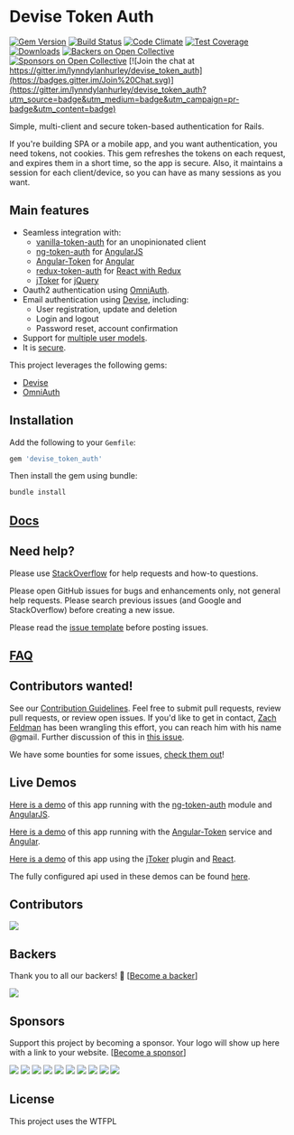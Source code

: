 # Devise Token Auth

[![Gem Version](https://badge.fury.io/rb/devise_token_auth.svg)](http://badge.fury.io/rb/devise_token_auth)
[![Build Status](https://travis-ci.org/lynndylanhurley/devise_token_auth.svg?branch=master)](https://travis-ci.org/lynndylanhurley/devise_token_auth)
[![Code Climate](https://codeclimate.com/github/lynndylanhurley/devise_token_auth/badges/gpa.svg)](https://codeclimate.com/github/lynndylanhurley/devise_token_auth)
[![Test Coverage](https://codeclimate.com/github/lynndylanhurley/devise_token_auth/badges/coverage.svg)](https://codeclimate.com/github/lynndylanhurley/devise_token_auth/coverage)
[![Downloads](https://img.shields.io/gem/dt/devise_token_auth.svg)](https://rubygems.org/gems/devise_token_auth)
[![Backers on Open Collective](https://opencollective.com/devise_token_auth/backers/badge.svg)](#backers)
[![Sponsors on Open Collective](https://opencollective.com/devise_token_auth/sponsors/badge.svg)](#sponsors)
[![Join the chat at https://gitter.im/lynndylanhurley/devise_token_auth](https://badges.gitter.im/Join%20Chat.svg)](https://gitter.im/lynndylanhurley/devise_token_auth?utm_source=badge&utm_medium=badge&utm_campaign=pr-badge&utm_content=badge)

Simple, multi-client and secure token-based authentication for Rails.

If you're building SPA or a mobile app, and you want authentication, you need tokens, not cookies.
This gem refreshes the tokens on each request, and expires them in a short time, so the app is secure.
Also, it maintains a session for each client/device, so you can have as many sessions as you want.

## Main features

* Seamless integration with:
  * [vanilla-token-auth](https://github.com/theblang/vanilla-token-auth) for an unopinionated client
  * [ng-token-auth](https://github.com/lynndylanhurley/ng-token-auth) for [AngularJS](https://github.com/angular/angular.js)
  * [Angular-Token](https://github.com/neroniaky/angular-token) for [Angular](https://github.com/angular/angular)
  * [redux-token-auth](https://github.com/kylecorbelli/redux-token-auth) for [React with Redux](https://github.com/reactjs/react-redux)
  * [jToker](https://github.com/lynndylanhurley/j-toker) for [jQuery](https://jquery.com/)
* Oauth2 authentication using [OmniAuth](https://github.com/intridea/omniauth).
* Email authentication using [Devise](https://github.com/plataformatec/devise), including:
  * User registration, update and deletion
  * Login and logout
  * Password reset, account confirmation
* Support for [multiple user models](./docs/usage/multiple_models.md).
* It is [secure](docs/security.md).

This project leverages the following gems:

* [Devise](https://github.com/plataformatec/devise)
* [OmniAuth](https://github.com/intridea/omniauth)

## Installation

Add the following to your `Gemfile`:

~~~ruby
gem 'devise_token_auth'
~~~

Then install the gem using bundle:

~~~bash
bundle install
~~~

## [Docs](https://devise-token-auth.gitbook.io/devise-token-auth)

## Need help?

Please use [StackOverflow](https://stackoverflow.com/questions/tagged/devise-token-auth) for help requests and how-to questions.

Please open GitHub issues for bugs and enhancements only, not general help requests. Please search previous issues (and Google and StackOverflow) before creating a new issue.

Please read the [issue template](https://github.com/lynndylanhurley/devise_token_auth/blob/master/.github/ISSUE_TEMPLATE.md) before posting issues.

## [FAQ](docs/faq.md)

## Contributors wanted!

See our [Contribution Guidelines](https://github.com/lynndylanhurley/devise_token_auth/blob/master/.github/CONTRIBUTING.md). Feel free to submit pull requests, review pull requests, or review open issues. If you'd like to get in contact, [Zach Feldman](https://github.com/zachfeldman) has been wrangling this effort, you can reach him with his name @gmail. Further discussion of this in [this issue](https://github.com/lynndylanhurley/devise_token_auth/issues/969).

We have some bounties for some issues, [check them out](https://github.com/lynndylanhurley/devise_token_auth/issues?q=is%3Aopen+is%3Aissue+label%3Abounty)!

## Live Demos

[Here is a demo](http://ng-token-auth-demo.herokuapp.com/) of this app running with the [ng-token-auth](https://github.com/lynndylanhurley/ng-token-auth) module and [AngularJS](https://github.com/angular/angular.js).

[Here is a demo](https://stackblitz.com/github/neroniaky/angular-token) of this app running with the [Angular-Token](https://github.com/neroniaky/angular-token) service and [Angular](https://github.com/angular/angular).

[Here is a demo](https://j-toker-demo.herokuapp.com/) of this app using the [jToker](https://github.com/lynndylanhurley/j-toker) plugin and [React](http://facebook.github.io/react/).

The fully configured api used in these demos can be found [here](https://github.com/lynndylanhurley/devise_token_auth_demo).


## Contributors

<a href="graphs/contributors"><img src="https://opencollective.com/devise_token_auth/contributors.svg?width=890&button=false" /></a>

## Backers

Thank you to all our backers! 🙏 [[Become a backer](https://opencollective.com/devise_token_auth#backer)]

[![](https://opencollective.com/devise_token_auth/backers.svg?width=890)](https://opencollective.com/devise_token_auth#backers)


## Sponsors

Support this project by becoming a sponsor. Your logo will show up here with a link to your website. [[Become a sponsor](https://opencollective.com/devise_token_auth#sponsor)]

[![](https://opencollective.com/devise_token_auth/sponsor/0/avatar.svg)](https://opencollective.com/devise_token_auth/sponsor/0/website) [![](https://opencollective.com/devise_token_auth/sponsor/1/avatar.svg)](https://opencollective.com/devise_token_auth/sponsor/1/website) [![](https://opencollective.com/devise_token_auth/sponsor/2/avatar.svg)](https://opencollective.com/devise_token_auth/sponsor/2/website) [![](https://opencollective.com/devise_token_auth/sponsor/3/avatar.svg)](https://opencollective.com/devise_token_auth/sponsor/3/website) [![](https://opencollective.com/devise_token_auth/sponsor/4/avatar.svg)](https://opencollective.com/devise_token_auth/sponsor/4/website) [![](https://opencollective.com/devise_token_auth/sponsor/5/avatar.svg)](https://opencollective.com/devise_token_auth/sponsor/5/website) [![](https://opencollective.com/devise_token_auth/sponsor/6/avatar.svg)](https://opencollective.com/devise_token_auth/sponsor/6/website) [![](https://opencollective.com/devise_token_auth/sponsor/7/avatar.svg)](https://opencollective.com/devise_token_auth/sponsor/7/website) [![](https://opencollective.com/devise_token_auth/sponsor/8/avatar.svg)](https://opencollective.com/devise_token_auth/sponsor/8/website) [![](https://opencollective.com/devise_token_auth/sponsor/9/avatar.svg)](https://opencollective.com/devise_token_auth/sponsor/9/website)

## License
This project uses the WTFPL
